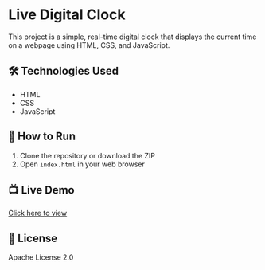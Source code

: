 # Live Digital Clock

This project is a simple, real-time digital clock that displays the current time on a webpage using HTML, CSS, and JavaScript.

## 🛠 Technologies Used
- HTML
- CSS
- JavaScript

## 🚀 How to Run
1. Clone the repository or download the ZIP
2. Open `index.html` in your web browser

## 📺 Live Demo
[Click here to view](https://rmanishankar88.github.io/live-digital-clock/)

## 📄 License
Apache License 2.0
